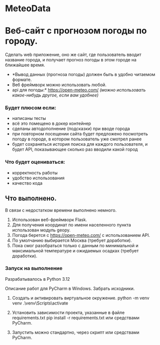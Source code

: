 # MeteoData
# Веб-сайт с прогнозом погоды по городу.

Сделать web приложение, оно же сайт, где пользователь вводит название города, 
и получает прогноз погоды в этом городе на ближайшее время.
 - *Вывод данных (прогноза погоды) должен быть в удобно читаемом формате. 
 - Веб фреймворк можно использовать любой.
 - api для погоды:* https://open-meteo.com/ *(можно использовать какое-нибудь 
другое, если вам удобнее)*

### Будет плюсом если:
- написаны тесты
- всё это помещено в докер контейнер
- сделаны автодополнение (подсказки) при вводе города
- при повторном посещении сайта будет предложено посмотреть погоду в городе, 
в котором пользователь уже смотрел ранее
- будет сохраняться история поиска для каждого пользователя, и будет API, 
показывающее сколько раз вводили какой город

### Что будет оцениваться:
- корректность работы
- удобство использования
- качество кода

## Что выполнено.
В связи c недостатком времени выполнено немного.
1. Использован веб-фреймворк Flask.
2. Для получения координат по имени населенного пункта использован модуль geopy.
3. Погода берется c https://open-meteo.com/ c использованием API.
4. По умолчанию выбирается Москва (требует доработки).
5. Пока смог разобраться только с данным по минимальной и максимальной 
температуре и ожидаемых осадках (требует доработки).

### Запуск на выполнение
Разрабатывалось в Python 3.12

Описание работ для PyCharm в Windows.
Забрать исходники.

1. Создать и активировать виртуальное окружение.
python -m venv venv
.\venv\Scripts\activate

2. Установить зависимости проекта, указанные в файле requirements.txt
pip install -r requirements.txt 
или средствами PyCharm.

3. Запустить можно стандартно, через скрипт или средствами PyCharm.
